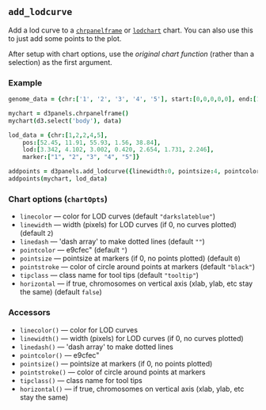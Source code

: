 ## `add_lodcurve`

Add a lod curve to a [`chrpanelframe`](chrpanelframe.md) or
[`lodchart`](lodchart.md) chart. You can also use this to just add
some points to the plot.

After setup with chart options, use the *original chart function* (rather than a
selection) as the first argument.

### Example

```coffeescript
genome_data = {chr:['1', '2', '3', '4', '5'], start:[0,0,0,0,0], end:[100, 80, 65, 50, 50]}

mychart = d3panels.chrpanelframe()
mychart(d3.select('body'), data)

lod_data = {chr:[1,2,2,4,5],
    pos:[52.45, 11.91, 55.93, 1.56, 38.84],
    lod:[3.342, 4.102, 3.002, 0.420, 2.654, 1.731, 2.246],
    marker:["1", "2", "3", "4", "5"]}

addpoints = d3panels.add_lodcurve({linewidth:0, pointsize:4, pointcolor:"slateblue"})
addpoints(mychart, lod_data)
```

### Chart options (`chartOpts`)

- `linecolor` &mdash; color for LOD curves (default `"darkslateblue"`)
- `linewidth` &mdash; width (pixels) for LOD curves (if 0, no curves plotted) (default `2`)
- `linedash` &mdash; 'dash array' to make dotted lines (default `""`)
- `pointcolor` &mdash; e9cfec" (default `"`)
- `pointsize` &mdash; pointsize at markers (if 0, no points plotted) (default `0`)
- `pointstroke` &mdash; color of circle around points at markers (default `"black"`)
- `tipclass` &mdash; class name for tool tips (default `"tooltip"`)
- `horizontal` &mdash; if true, chromosomes on vertical axis (xlab, ylab, etc stay the same) (default `false`)


### Accessors

- `linecolor()` &mdash; color for LOD curves
- `linewidth()` &mdash; width (pixels) for LOD curves (if 0, no curves plotted)
- `linedash()` &mdash; 'dash array' to make dotted lines
- `pointcolor()` &mdash; e9cfec"
- `pointsize()` &mdash; pointsize at markers (if 0, no points plotted)
- `pointstroke()` &mdash; color of circle around points at markers
- `tipclass()` &mdash; class name for tool tips
- `horizontal()` &mdash; if true, chromosomes on vertical axis (xlab, ylab, etc stay the same)

